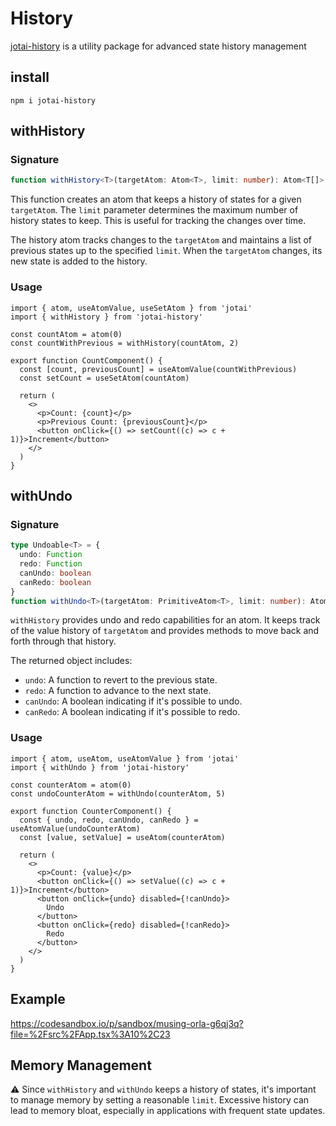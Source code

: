 #  History

[jotai-history](https://jotai.org/docs/integrations/history) is a utility package for advanced state history management

## install

```
npm i jotai-history
```

## withHistory

### Signature

```ts
function withHistory<T>(targetAtom: Atom<T>, limit: number): Atom<T[]>
```

This function creates an atom that keeps a history of states for a given `targetAtom`. The `limit` parameter determines the maximum number of history states to keep.
This is useful for tracking the changes over time.

The history atom tracks changes to the `targetAtom` and maintains a list of previous states up to the specified `limit`. When the `targetAtom` changes, its new state is added to the history.

### Usage

```tsx
import { atom, useAtomValue, useSetAtom } from 'jotai'
import { withHistory } from 'jotai-history'

const countAtom = atom(0)
const countWithPrevious = withHistory(countAtom, 2)

export function CountComponent() {
  const [count, previousCount] = useAtomValue(countWithPrevious)
  const setCount = useSetAtom(countAtom)

  return (
    <>
      <p>Count: {count}</p>
      <p>Previous Count: {previousCount}</p>
      <button onClick={() => setCount((c) => c + 1)}>Increment</button>
    </>
  )
}
```

## withUndo

### Signature

```ts
type Undoable<T> = {
  undo: Function
  redo: Function
  canUndo: boolean
  canRedo: boolean
}
function withUndo<T>(targetAtom: PrimitiveAtom<T>, limit: number): Atom<Undoable>
```

`withHistory` provides undo and redo capabilities for an atom. It keeps track of the value history of `targetAtom` and provides methods to move back and forth through that history.

The returned object includes:

- `undo`: A function to revert to the previous state.
- `redo`: A function to advance to the next state.
- `canUndo`: A boolean indicating if it's possible to undo.
- `canRedo`: A boolean indicating if it's possible to redo.

### Usage

```tsx
import { atom, useAtom, useAtomValue } from 'jotai'
import { withUndo } from 'jotai-history'

const counterAtom = atom(0)
const undoCounterAtom = withUndo(counterAtom, 5)

export function CounterComponent() {
  const { undo, redo, canUndo, canRedo } = useAtomValue(undoCounterAtom)
  const [value, setValue] = useAtom(counterAtom)

  return (
    <>
      <p>Count: {value}</p>
      <button onClick={() => setValue((c) => c + 1)}>Increment</button>
      <button onClick={undo} disabled={!canUndo}>
        Undo
      </button>
      <button onClick={redo} disabled={!canRedo}>
        Redo
      </button>
    </>
  )
}
```

## Example
https://codesandbox.io/p/sandbox/musing-orla-g6qj3q?file=%2Fsrc%2FApp.tsx%3A10%2C23

## Memory Management

⚠️ Since `withHistory` and `withUndo` keeps a history of states, it's important to manage memory by setting a reasonable `limit`. Excessive history can lead to memory bloat, especially in applications with frequent state updates.
